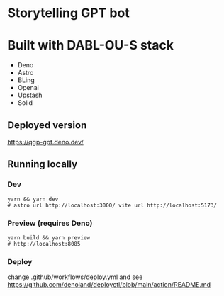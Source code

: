 # Storytelling GPT bot

# Built with DABL-OU-S stack

- Deno
- Astro
- BLing
- Openai
- Upstash
- Solid

## Deployed version

https://qgp-gpt.deno.dev/

## Running locally

### Dev

    yarn && yarn dev
    # astro url http://localhost:3000/ vite url http://localhost:5173/

### Preview (requires Deno)

    yarn build && yarn preview
    # http://localhost:8085

### Deploy

change .github/workflows/deploy.yml and see https://github.com/denoland/deployctl/blob/main/action/README.md
